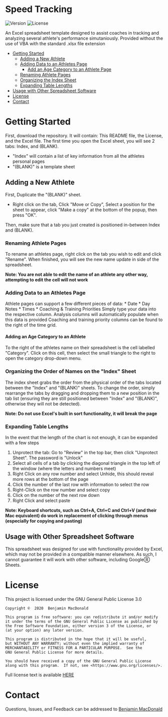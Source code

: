 # Speed Tracking

![Version][version] ![License][licensebadge]

An Excel spreadsheet template designed to assist coaches in tracking and analyzing several athlete's performance simutaniously.
Provided without the use of VBA with the standard .xlsx file extension

* [Getting Started](#getting-started)
    * [Adding a New Athlete](#adding-a-new-athlete)
    * [Adding Data to an Athletes Page](#adding-data-to-an-athletes-page)
      * [Add an Age Category to an Athlete Page](#adding-an-age-category-to-an-athlete)
    * [Renaming Athlete Pages](#renaming-athlete-pages)
    * [Organizing the Index Sheet](#organizing-the-order-of-names-on-the-index-sheet)
    * [Expanding Table Lengths](#expanding-table-lengths)
* [Usage with Other Spreadsheet Software](#usage-with-other-spreadsheet-software)
* [License](#license)
* [Contact](#contact)


# Getting Started
First, download the repository. It will contain: This README file, the License, and the Excel file.
The first time you open the Excel sheet, you will see 2 tabs:
    Index, and (BLANK).
* "Index" will contain a list of key information from all the athletes personal pages
* "(BLANK)" is a template sheet


## Adding a New Athlete
First, Duplicate the "(BLANK)" sheet.

* Right click on the tab, Click "Move or Copy", Select a position for the sheet to appear, click "Make a copy" at the bottom of the popup, then press "OK".

Then, make sure that a tab you just created is positioned in-between Index and (BLANK).


### Renaming Athlete Pages
To rename an athletes page, right click on the tab you wish to edit and click "Rename". When finished, you will see the new name update in side of the spreadsheet.

**Note: You are not able to edit the name of an athlete any other way, attempting to edit the cell will not work**


### Adding Data to an Athletes Page
Athlete pages can support a few different pieces of data:
    * Date
    * Day Notes
    * Times
    * Coaching & Training Priorities
Simply type your data into the respective column. Analysis columns will automatically populate when this data is provided
Coaching and training priority columns can be found to the right of the time grid.


#### Adding an Age Category to an Athlete
To the right of the athletes name on their spreadsheet is the cell labelled "Category". 
Click on this cell, then select the small triangle to the right to open the category drop-down menu.


### Organizing the Order of Names on the "Index" Sheet
The index sheet grabs the order from the physical order of the tabs located between the "Index" and "(BLANK)" sheets.
To change the order, simply rearrange the tabs by dragging and dropping them to a new position in the tab list (ensuring they are still positioned between "Index" and "(BLANK)", otherwise they will not be detected).

**Note: Do not use Excel's built in sort functionality, it will break the page**

### Expanding Table Lengths
In the event that the length of the chart is not enough, it can be expanded with a few steps
   1) Unprotect the tab: Go to "Review" in the top bar, then click "Unprotect Sheet". The password is "Unlock"
   2) Select all cells of a tab by clicking the diagonal triangle in the top left of the window (where the letters and numbers meet)
   3) Right Click on any row number and select Unhide, this should reveal more rows at the bottom of the page
   4) Click the number of the last row with information to select the row
   5) Right-Click on the row number and select copy
   6) Click on the number of the next row down
   7) Right Click and select paste
   
**Note: Keyboard shortcuts, such as Ctrl+A, Ctrl+C and Ctrl+V (and their Mac equivalent) do work in replacement of clicking through menus (especially for copying and pasting)**

## Usage with Other Spreadsheet Software
This spreadsheet was designed for use with functionality provided by Excel, which may not be provided in a compatible manner elsewhere. As such, I cannot guarantee it will work with other software, including GoogleⓇ Sheets.


# License
This project is licensed under the GNU General Public License 3.0

    Copyright ©  2020  Benjamin MacDonald

    This program is free software: you can redistribute it and/or modify
    it under the terms of the GNU General Public License as published by
    the Free Software Foundation, either version 3 of the License, or
    (at your option) any later version.

    This program is distributed in the hope that it will be useful,
    but WITHOUT ANY WARRANTY; without even the implied warranty of
    MERCHANTABILITY or FITNESS FOR A PARTICULAR PURPOSE.  See the
    GNU General Public License for more details.

    You should have received a copy of the GNU General Public License
    along with this program.  If not, see <https://www.gnu.org/licenses/>.
    
Full license text is available [HERE][license]
   
   
# Contact
Questions, Issues, and Feedback can be addressed to [Benjamin MacDonald](mailto:benjamin@networkalliance.ca?subject=[GitHub]%20Speed%20Tracker%20)

[license]: https://github.com/Quantum158/Speed-Tracking/blob/master/LICENSE
[licensebadge]: https://img.shields.io/github/license/Quantum158/Speed-Tracking
[version]: https://img.shields.io/github/v/release/Quantum158/Speed-Tracking
